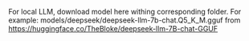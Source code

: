 For local LLM, download model here withing corresponding folder.
For example: models/deepseek/deepseek-llm-7b-chat.Q5_K_M.gguf from https://huggingface.co/TheBloke/deepseek-llm-7B-chat-GGUF